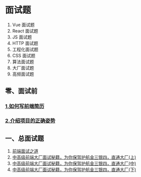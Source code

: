 # 面试题

1. Vue 面试题
2. React 面试题
3. JS 面试题
4. HTTP 面试题
5. 工程化面试题
6. CSS 面试题
7. 算法面试题
8. 大厂面试题
9. 高频面试题

## 零、面试前

### [1.如何写前端简历](如何写前端简历.md)

### [2.介绍项目的正确姿势](介绍项目的正确姿势.md)

## 一、总面试题

1. [前端面试之道](http://caibaojian.com/interview-map/)
2. [中高级前端大厂面试秘籍，为你保驾护航金三银四，直通大厂(上)](https://juejin.cn/post/6844903776512393224)
3. [中高级前端大厂面试秘籍，为你保驾护航金三银四，直通大厂(中)](https://juejin.cn/post/6844903801153945608)
4. [中高级前端大厂面试秘籍，为你保驾护航金三银四，直通大厂(下)](https://juejin.cn/post/6844903830979608584)
